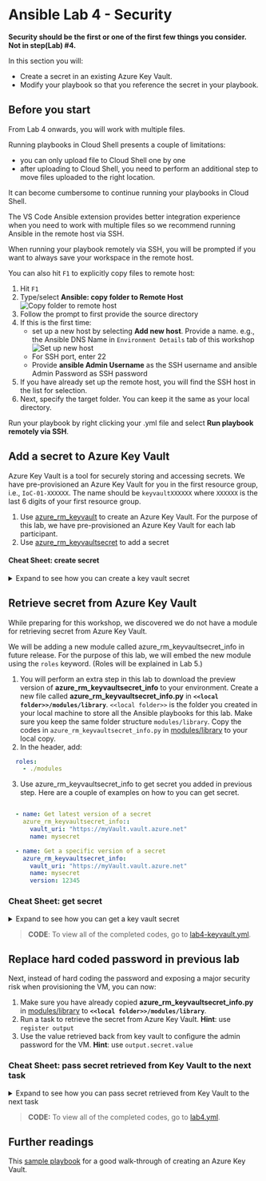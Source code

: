 # Ansible Lab 4 - Security

**Security should be the first or one of the first few things you consider. Not in step(Lab) #4.**

In this section you will:

- Create a secret in an existing Azure Key Vault.
- Modify your playbook so that you reference the secret in your playbook.

## Before you start

From Lab 4 onwards, you will work with multiple files. 

Running playbooks in Cloud Shell presents a couple of limitations:

- you can only upload file to Cloud Shell one by one
- after uploading to Cloud Shell, you need to perform an additional step to move files uploaded to the right location.

It can become cumbersome to continue running your playbooks in Cloud Shell.

The VS Code Ansible extension provides better integration experience when you need to work with multiple files so we recommend running Ansible in the remote host via SSH. 

When running your playbook remotely via SSH, you will be prompted if you want to always save your workspace in the remote host. 

You can also hit `F1` to explicitly copy files to remote host:

1. Hit `F1`
1. Type/select **Ansible: copy folder to Remote Host**
    ![Copy folder to remote host](../../images/vs-copy-remote.png "Copy folder to remote host")
1. Follow the prompt to first provide the source directory
1. If this is the first time:
    -  set up a new host by selecting **Add new host**. Provide a name. e.g., the Ansible DNS Name in `Environment Details` tab of this workshop
    ![Set up new host](../../images/vs-host.png "Set up new remote SSH host")
    - For SSH port, enter 22
    - Provide **ansible Admin Username** as the SSH username and ansible Admin Password as SSH password 
1. If you have already set up the remote host, you will find the SSH host in the list for selection.
1. Next, specify the target folder. You can keep it the same as your local directory.

Run your playbook by right clicking your .yml file and select **Run playbook remotely via SSH**.

## Add a secret to Azure Key Vault

Azure Key Vault is a tool for securely storing and accessing secrets. We have pre-provisioned an Azure Key Vault for you in the first resource group, i.e., `IoC-01-XXXXXX`. The name should be `keyvaultXXXXXX` where `XXXXXX` is the last 6 digits of your first resource group.

1. Use [azure_rm_keyvault](https://docs.ansible.com/ansible/latest/modules/azure_rm_keyvault_module.html) to create an Azure Key Vault. For the purpose of this lab, we have pre-provisioned an Azure Key Vault for each lab participant.
1. Use [azure_rm_keyvaultsecret](https://docs.ansible.com/ansible/latest/modules/azure_rm_keyvaultsecret_module.html) to add a secret

#### Cheat Sheet: create secret
<details>
<summary>
Expand to see how you can create a key vault secret
</summary>

```yml
  tasks:
  - name: create a Key Vault secret
    azure_rm_keyvaultsecret:
      keyvault_uri: "https://{{ keyvault_name }}.vault.azure.net"
      secret_name: "{{ secret_name }}"
      secret_value: "Password1234!"
```

</details>

## Retrieve secret from Azure Key Vault

While preparing for this workshop, we discovered we do not have a module for retrieving secret from Azure Key Vault.

We will be adding a new module called azure_rm_keyvaultsecret_info in future release. For the purpose of this lab, we will embed the new module using the `roles` keyword. (Roles will be explained in Lab 5.)

1. You will perform an extra step in this lab to download the preview version of **azure_rm_keyvaultsecret_info** to your environment. Create a new file called **azure_rm_keyvaultsecret_info.py** in **`<<local folder>>/modules/library`**. `<<local folder>>` is the folder you created in your local machine to store all the Ansible playbooks for this lab. Make sure you keep the same folder structure `modules/library`. Copy the codes in `azure_rm_keyvaultsecret_info.py` in [modules/library](https://github.com/Azure/Ignite2019_IaC_pre-day_docs/tree/master/Ansible/04-Security/Code/modules/library) to your local copy.
2. In the header, add:

```yml
  roles:
    - ./modules
```

3. Use azure_rm_keyvaultsecret_info to get secret you added in previous step. Here are a couple of examples on how to you can get secret.

```yml

  - name: Get latest version of a secret
    azure_rm_keyvaultsecret_info::
      vault_uri: "https://myVault.vault.azure.net"
      name: mysecret

  - name: Get a specific version of a secret
    azure_rm_keyvaultsecret_info:
      vault_uri: "https://myVault.vault.azure.net"
      name: mysecret
      version: 12345
```

### Cheat Sheet: get secret
<details>
<summary>
Expand to see how you can get a key vault secret
</summary>

```yml
  - name: Get latest version of a secret
    azure_rm_keyvaultsecret_info:
      vault_uri: "https://{{ keyvault_name }}.vault.azure.net"
      name: "{{ secret_name }}"
    register: output

- debug:
      var: output.secret.value
```

</details>

> **CODE**: To view all of the completed codes, go to [lab4-keyvault.yml](Code/lab4-keyvault.yml). 

## Replace hard coded password in previous lab

Next, instead of hard coding the password and exposing a major security risk when provisioning the VM, you can now:

1. Make sure you have already copied **azure_rm_keyvaultsecret_info.py** in [modules/library](https://github.com/Azure/Ignite2019_IaC_pre-day_docs/tree/master/Ansible/04-Security/Code/modules/library) to **`<<local folder>>/modules/library`**.
2. Run a task to retrieve the secret from Azure Key Vault. **Hint**: use `register output`
3. Use the value retrieved back from key vault to configure the admin password for the VM. **Hint**: use `output.secret.value`

### Cheat Sheet: pass secret retrieved from Key Vault to the next task

<details>
<summary>
Expand to see how you can pass secret retrieved from Key Vault to the next task
</summary>

```yml
  - name: Get latest version of a secret
    azure_rm_keyvaultsecret_info:
      vault_uri: "https://{{ keyvault_name }}.vault.azure.net"
      name: "{{ secret_name }}"
    register: output

  - name: Create a virtual machines
    azure_rm_virtualmachine:
      resource_group: "{{ myResource_group }}"
      name: "{{ myVM }}"
      admin_username: "testadmin"
      admin_password: " {{ output.secret.value }}"
      vm_size: Standard_B1ms
      network_interfaces: "{{ myNIC }}"
      image:
        offer: UbuntuServer
        publisher: Canonical
        sku: 16.04-LTS
        version: latest
```

</details>

> **CODE:** To view all of the completed codes, go to [lab4.yml](Code/lab4.yml).  

## Further readings

This [sample playbook](https://github.com/Azure-Samples/ansible-playbooks/blob/master/keyvault_create.yml) for a good walk-through of creating an Azure Key Vault.

